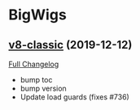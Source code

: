 # BigWigs

## [v8-classic](https://github.com/BigWigsMods/BigWigs/tree/v8-classic) (2019-12-12)
[Full Changelog](https://github.com/BigWigsMods/BigWigs/compare/v7-classic...v8-classic)

- bump toc  
- bump version  
- Update load guards (fixes #736)  
